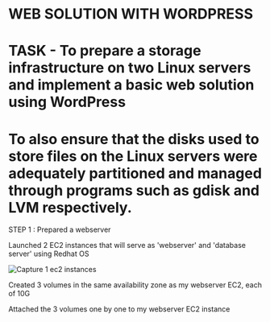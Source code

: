 
# WEB SOLUTION WITH WORDPRESS

# TASK - To prepare a storage infrastructure on two Linux servers and implement a basic web solution using WordPress
     
# To also ensure that the disks used to store files on the Linux servers were adequately partitioned and managed through  programs such as gdisk and LVM respectively.
 
 
 
 STEP 1 : Prepared a webserver
 
 Launched 2 EC2 instances that will serve as 'webserver' and 'database server' using Redhat OS
 
 ![Capture 1 ec2 instances](https://user-images.githubusercontent.com/92916632/146087488-3333bb1a-ed86-47e3-9294-988377be8bbf.PNG)

 
 Created 3 volumes in the same availability zone as my webserver EC2, each of 10G
 
 Attached the 3 volumes one by one to my webserver EC2 instance
 
 
